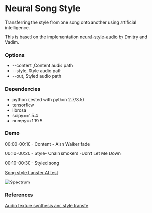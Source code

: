 # Neural Song Style
Transferring the style from one song onto another using artificial intelligence.

This is based on the implementation [neural-style-audio](https://github.com/DmitryUlyanov/neural-style-audio-tf) by Dmitry and Vadim.

### Options
 - --content ,Content audio path
 - --style, Style audio path
 - --out,   Styled audio path

### Dependencies
- python (tested with python 2.7/3.5)
- tensorflow
- librosa
- scipy==1.5.4
- numpy==1.19.5

### Demo 

00:00-00:10 - Content - Alan Walker fade

00:10-00:20 - Style- Chain smokers -Don't Let Me Down

00:10-00:30 - Styled song

[Song style transfer AI test](https://www.youtube.com/watch?v=iUujo7i6P3w)

![Spectrum](https://raw.githubusercontent.com/rupeshs/neuralsongstyle/master/plots/spectrum.jpg "Spectrum")

### References
[Audio texture synthesis and style transfe](http://dmitryulyanov.github.io/audio-texture-synthesis-and-style-transfer/)

